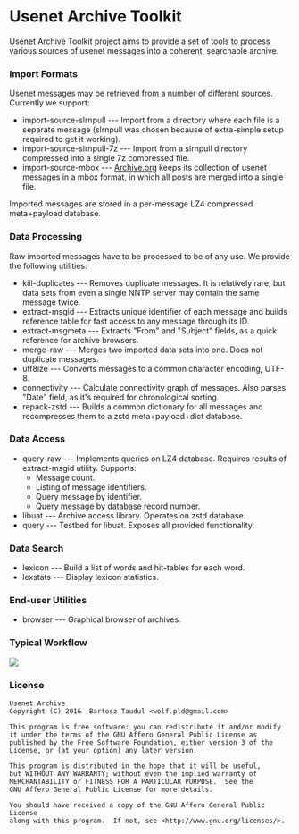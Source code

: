 # Usenet Archive Toolkit

Usenet Archive Toolkit project aims to provide a set of tools to process various sources of usenet messages into a coherent, searchable archive.

### Import Formats

Usenet messages may be retrieved from a number of different sources. Currently we support:

- import-source-slrnpull --- Import from a directory where each file is a separate message (slrnpull was chosen because of extra-simple setup required to get it working).
- import-source-slrnpull-7z --- Import from a slrnpull directory compressed into a single 7z compressed file.
- import-source-mbox --- [Archive.org](https://archive.org/details/usenet) keeps its collection of usenet messages in a mbox format, in which all posts are merged into a single file.

Imported messages are stored in a per-message LZ4 compressed meta+payload database.

### Data Processing

Raw imported messages have to be processed to be of any use. We provide the following utilities:

- kill-duplicates --- Removes duplicate messages. It is relatively rare, but data sets from even a single NNTP server may contain the same message twice.
- extract-msgid --- Extracts unique identifier of each message and builds reference table for fast access to any message through its ID.
- extract-msgmeta --- Extracts "From" and "Subject" fields, as a quick reference for archive browsers.
- merge-raw --- Merges two imported data sets into one. Does not duplicate messages.
- utf8ize --- Converts messages to a common character encoding, UTF-8.
- connectivity --- Calculate connectivity graph of messages. Also parses "Date" field, as it's required for chronological sorting.
- repack-zstd --- Builds a common dictionary for all messages and recompresses them to a zstd meta+payload+dict database.

### Data Access

- query-raw --- Implements queries on LZ4 database. Requires results of extract-msgid utility. Supports:
    * Message count.
    * Listing of message identifiers.
    * Query message by identifier.
    * Query message by database record number.
- libuat --- Archive access library. Operates on zstd database.
- query --- Testbed for libuat. Exposes all provided functionality.

### Data Search

- lexicon --- Build a list of words and hit-tables for each word.
- lexstats --- Display lexicon statistics.

### End-user Utilities

- browser --- Graphical browser of archives.

### Typical Workflow

![](https://bitbucket.org/wolfpld/usenetarchive/raw/master/doc/pipeline.svg)

### License

    Usenet Archive
    Copyright (C) 2016  Bartosz Taudul <wolf.pld@gmail.com>

    This program is free software: you can redistribute it and/or modify
    it under the terms of the GNU Affero General Public License as
    published by the Free Software Foundation, either version 3 of the
    License, or (at your option) any later version.

    This program is distributed in the hope that it will be useful,
    but WITHOUT ANY WARRANTY; without even the implied warranty of
    MERCHANTABILITY or FITNESS FOR A PARTICULAR PURPOSE.  See the
    GNU Affero General Public License for more details.

    You should have received a copy of the GNU Affero General Public License
    along with this program.  If not, see <http://www.gnu.org/licenses/>.
